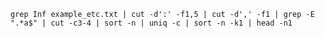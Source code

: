 `
grep Inf example_etc.txt | cut -d':' -f1,5 | cut -d',' -f1 | grep -E ".*a$" | cut -c3-4 | sort -n | uniq -c | sort -n -k1 | head -n1
`